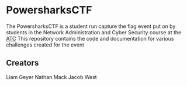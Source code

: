 # PowersharksCTF

The PowersharksCTF is a student run capture the flag event put on by students in the Network Administration and Cyber Security course at the [ATC](https://advancedtechnologycenter.vbschools.com/)
This repository contains the code and documentation for various challenges created for the event

## Creators
Liam Geyer
Nathan Mack
Jacob West
